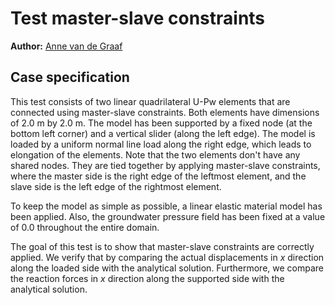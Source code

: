 # Test master-slave constraints

**Author:** [Anne van de Graaf](https://github.com/avdg81)

## Case specification

This test consists of two linear quadrilateral U-Pw elements that are connected using master-slave constraints.  Both elements have dimensions of 2.0 m by 2.0 m.  The model has been supported by a fixed node (at the bottom left corner) and a vertical slider (along the left edge).  The model is loaded by a uniform normal line load along the right edge, which leads to elongation of the elements.  Note that the two elements don't have any shared nodes.  They are tied together by applying master-slave constraints, where the master side is the right edge of the leftmost element, and the slave side is the left edge of the rightmost element.

To keep the model as simple as possible, a linear elastic material model has been applied.  Also, the groundwater pressure field has been fixed at a value of 0.0 throughout the entire domain.

The goal of this test is to show that master-slave constraints are correctly applied.  We verify that by comparing the actual displacements in $`x`$ direction along the loaded side with the analytical solution.  Furthermore, we compare the reaction forces in $`x`$ direction along the supported side with the analytical solution.
